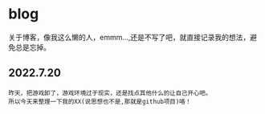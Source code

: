 # blog
关于博客，像我这么懒的人，emmm...,还是不写了吧，就直接记录我的想法，避免总是忘掉。

## 2022.7.20

```
昨天，把游戏卸了，游戏环境过于现实，还是找点其他什么的让自己开心吧。
所以今天来整理一下我的XX(说思想也不是,那就是github项目)咯！
```